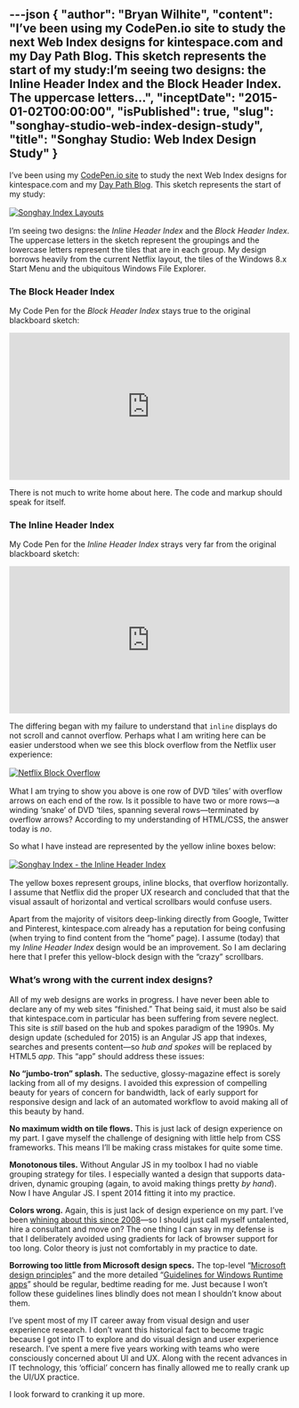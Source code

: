 ---json
{
  "author": "Bryan Wilhite",
  "content": "I’ve been using my CodePen.io site to study the next Web Index designs for kintespace.com and my Day Path Blog. This sketch represents the start of my study:I’m seeing two designs: the Inline Header Index and the Block Header Index. The uppercase letters...",
  "inceptDate": "2015-01-02T00:00:00",
  "isPublished": true,
  "slug": "songhay-studio-web-index-design-study",
  "title": "Songhay Studio: Web Index Design Study"
}
---

I’ve been using my [CodePen.io site](http://codepen.io/rasx/) to study the next Web Index designs for kintespace.com and my [Day Path Blog](http://songhayblog.azurewebsites.net/). This sketch represents the start of my study:
[<img alt="Songhay Index Layouts" src="https://farm8.staticflickr.com/7535/15862686532_546811787a_z_d.jpg" style="display:block;margin:16px;margin-left:auto;margin-right:auto">](https://www.flickr.com/photos/wilhite/15862686532/ "Songhay Index Layouts")

I’m seeing two designs: the *Inline Header Index* and the *Block Header Index*. The uppercase letters in the sketch represent the groupings and the lowercase letters represent the tiles that are in each group. My design borrows heavily from the current Netflix layout, the tiles of the Windows 8.x Start Menu and the ubiquitous Windows File Explorer.

### The Block Header Index

My Code Pen for the *Block Header Index* stays true to the original blackboard sketch:

<!-- cSpell:disable -->
<iframe height="265" style="width: 100%;" scrolling="no" title="index: block headers" src="https://codepen.io/rasx/embed/RNWaad?height=265&theme-id=0&default-tab=html,result" frameborder="no" allowtransparency="true" allowfullscreen="true">
  See the Pen <a href='https://codepen.io/rasx/pen/RNWaad'>index: block headers</a> by Bryan Wilhite
  (<a href='https://codepen.io/rasx'>@rasx</a>) on <a href='https://codepen.io'>CodePen</a>.
</iframe>
<!-- cSpell:enable -->

There is not much to write home about here. The code and markup should speak for itself.

### The Inline Header Index

My Code Pen for the *Inline Header Index* strays very far from the original blackboard sketch:

<!-- cSpell:disable -->
<iframe height="265" style="width: 100%;" scrolling="no" title="index: inline headers" src="https://codepen.io/rasx/embed/zxqxMv?height=265&theme-id=0&default-tab=html,result" frameborder="no" allowtransparency="true" allowfullscreen="true">
  See the Pen <a href='https://codepen.io/rasx/pen/zxqxMv'>index: inline headers</a> by Bryan Wilhite
  (<a href='https://codepen.io/rasx'>@rasx</a>) on <a href='https://codepen.io'>CodePen</a>.
</iframe>
<!-- cSpell:enable -->

The differing began with my failure to understand that `inline` displays do not scroll and cannot overflow. Perhaps what I am writing here can be easier understood when we see this block overflow from the Netflix user experience:
[<img alt="Netflix Block Overflow" src="https://farm9.staticflickr.com/8574/15511519364_3680c606f4_z_d.jpg" style="display:block;margin:16px;margin-left:auto;margin-right:auto">](https://www.flickr.com/photos/wilhite/15511519364/ "Netflix Block Overflow")

What I am trying to show you above is one row of DVD ‘tiles’ with overflow arrows on each end of the row. Is it possible to have two or more rows—a winding ‘snake’ of DVD ‘tiles, spanning several rows—terminated by overflow arrows? According to my understanding of HTML/CSS, the answer today is *no*.

So what I have instead are represented by the yellow inline boxes below:
[<img alt="Songhay Index - the Inline Header Index" src="https://farm8.staticflickr.com/7556/15948182307_da98f207d5_z_d.jpg" style="display:block;margin:16px;margin-left:auto;margin-right:auto">](https://www.flickr.com/photos/wilhite/15948182307/ "Songhay Index - the Inline Header Index")

The yellow boxes represent groups, inline blocks, that overflow horizontally. I assume that Netflix did the proper UX research and concluded that that the visual assault of horizontal and vertical scrollbars would confuse users.

Apart from the majority of visitors deep-linking directly from Google, Twitter and Pinterest, kintespace.com already has a reputation for being confusing (when trying to find content from the “home” page). I assume (today) that my *Inline Header Index* design would be an improvement. So I am declaring here that I prefer this yellow-block design with the “crazy” scrollbars.

### What’s wrong with the current index designs?

All of my web designs are works in progress. I have never been able to declare any of my web sites “finished.” That being said, it must also be said that kintespace.com in particular has been suffering from severe neglect. This site is *still* based on the hub and spokes paradigm of the 1990s. My design update (scheduled for 2015) is an Angular JS app that indexes, searches and presents content—so *hub and spokes* will be replaced by HTML5 *app*. This “app” should address these issues:

**No “jumbo-tron” splash.** The seductive, glossy-magazine effect is sorely lacking from all of my designs. I avoided this expression of compelling beauty for years of concern for bandwidth, lack of early support for responsive design and lack of an automated workflow to avoid making all of this beauty by hand.

**No maximum width on tile flows.** This is just lack of design experience on my part. I gave myself the challenge of designing with little help from CSS frameworks. This means I’ll be making crass mistakes for quite some time.

**Monotonous tiles.** Without Angular JS in my toolbox I had no viable grouping strategy for tiles. I especially wanted a design that supports data-driven, dynamic grouping (again, to avoid making things pretty *by hand*). Now I have Angular JS. I spent 2014 fitting it into my practice.

**Colors wrong.** Again, this is just lack of design experience on my part. I’ve been [whining about this since 2008](http://kintespace.com/rasxlog/?p=879)—so I should just call myself untalented, hire a consultant and move on? The one thing I can say in my defense is that I deliberately avoided using gradients for lack of browser support for too long. Color theory is just not comfortably in my practice to date.

**Borrowing too little from Microsoft design specs.** The top-level “[Microsoft design principles](http://msdn.microsoft.com/en-us/library/windows/apps/hh781237.aspx)” and the more detailed “[Guidelines for Windows Runtime apps](http://msdn.microsoft.com/en-us/library/windows/apps/hh465424.aspx)” should be regular, bedtime reading for me. Just because I won’t follow these guidelines lines blindly does not mean I shouldn’t know about them.

I’ve spent most of my IT career away from visual design and user experience research. I don’t want this historical fact to become tragic because I got into IT to explore and do visual design and user experience research. I’ve spent a mere five years working with teams who were consciously concerned about UI and UX. Along with the recent advances in IT technology, this ‘official’ concern has finally allowed me to really crank up the UI/UX practice.

I look forward to cranking it up more.

